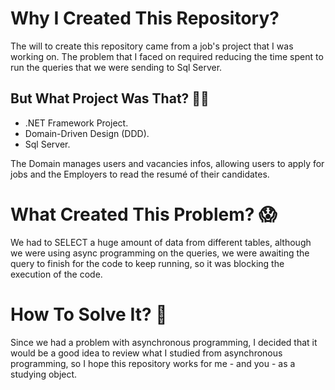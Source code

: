# Why I Created This Repository?
The will to create this repository came from a job's project that I was working on. The problem that I faced on required reducing the time spent to run the queries that we were sending to Sql Server.

## But What Project Was That? :thinking::thinking:
* .NET Framework Project.
* Domain-Driven Design (DDD).
* Sql Server.

The Domain manages users and vacancies infos, allowing users to apply for jobs and the Employers to read the resumé of their candidates.


# What Created This Problem? :scream:
We had to SELECT a huge amount of data from different tables, although we were using async programming on the queries, we were awaiting the query to finish for the code to keep running, so it was blocking the execution of the code.

# How To Solve It? :monocle_face:
Since we had a problem with asynchronous programming, I decided that it would be a good idea to review what I studied from asynchronous programming, so I hope this repository works for me - and you - as a studying object.


